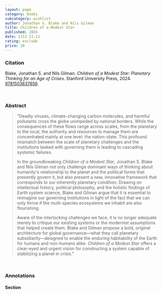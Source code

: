 ```yaml
---
layout: page
category: books
subcategory: wishlist
author: Jonathan S. Blake and Nils Gilman
title: Children of a Modest Star
published: 2024
date: 1111-11-11
rating: exclude
price: 28
---
```


### Citation

Blake, Jonathan S. and Nils Gilman. *Children of a Modest Star: Planetary Thinking for an Age of Crises*. Stanford University Press, 2024. [9781503637856](https://www.sup.org/books/title/?id=37259).

<br>

### Abstract

> "Deadly viruses, climate-changing carbon molecules, and harmful pollutants cross the globe unimpeded by national borders. While the consequences of these flows range across scales, from the planetary to the local, the authority and resources to manage them are concentrated mainly at one level: the nation-state. This profound mismatch between the scale of planetary challenges and the institutions tasked with governing them is leading to cascading systemic failures.
>
> In the groundbreaking _Children of a Modest Star_, Jonathan S. Blake and Nils Gilman not only challenge dominant ways of thinking about humanity's relationship to the planet and the political forms that presently govern it, but also present a new, innovative framework that corresponds to our inherently planetary condition. Drawing on intellectual history, political philosophy, and the holistic findings of Earth system science, Blake and Gilman argue that it is essential to reimagine our governing institutions in light of the fact that we can only thrive if the multi-species ecosystems we inhabit are also flourishing.
>
> Aware of the interlocking challenges we face, it is no longer adequate merely to critique our existing systems or the modernist assumptions that helped create them. Blake and Gilman propose a bold, original architecture for global governance—what they call planetary subsidiarity—designed to enable the enduring habitability of the Earth for humans and non-humans alike. _Children of a Modest Star_ offers a clear-eyed and urgent vision for constructing a system capable of stabilizing a planet in crisis."

<br>

### Annotations

#### Section

<br>
